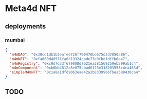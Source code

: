# Meta4d NFT

## deployments

### mumbai

```json
{
  "m4mDAO": "0x38cd1db1b3eafee726f790470bd675d2d7850a86",
  "m4mNFT": "0xfa860d48571fa0d19324cbde77e0fbdfdffb0a47",
  "m4mRegistry": "0xc9d7d33f679000d7621ea381569259eb599ab1c4",
  "m4mComponent": "0xb6bb4812a8e075cbad0128e318203553c4ca463d",
  "simpleM4mNFT": "0x1a8a1dfd9063eae42a2b8339966fbea388430ca4"
}
```

## TODO
